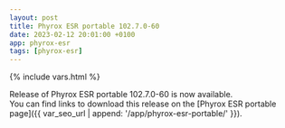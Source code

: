 ```yaml
---
layout: post
title: Phyrox ESR portable 102.7.0-60
date: 2023-02-12 20:01:00 +0100
app: phyrox-esr
tags: [phyrox-esr]
---
```

{% include vars.html %}

Release of Phyrox ESR portable 102.7.0-60 is now available.<br />
You can find links to download this release on the [Phyrox ESR portable page]({{ var_seo_url | append: '/app/phyrox-esr-portable/' }}).
